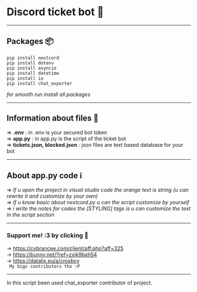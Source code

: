 # Discord ticket bot 🎫
---
## Packages 📦
```
pip install nextcord
pip install dotenv
pip install asyncio
pip install datetime
pip install io
pip install chat_exporter
```
*for smooth run install all packages*

---
## Information about files 📕
=> **.env** : in .env is your secured bot token <br/>
=> **app.py** : in app.py is the script of the ticket bot <br/>
=> **tickets.json, blocked.json** : json files are text based database for your bot <br/>

---
## About app.py code ℹ️
=> *If u open the project in visual studio code the orange text is string (u can rewrite it and customize by your own)* <br/>
=> *If u know basic about nextcord.py u can the script customize by yourself* <br/> 
=> *i write the notes for codes the [STYLING] tags is u can customize the text in the script section* <br/>

---
### Support me! :3 by clicking 🍵
-> https://cybrancee.com/client/aff.php?aff=325 <br/>
-> https://bunny.net/?ref=zxjk9bxh54 <br/>
->  https://datalix.eu/a/crosbyy 	<br/>
` My bigs contributors thx :P` 

 ---
 In this script been used chat_exporter contributor of project.

